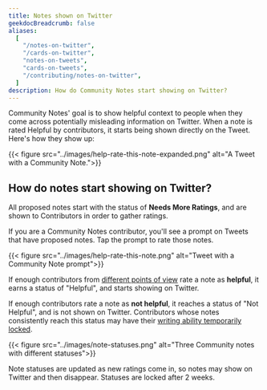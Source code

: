 ```yaml
---
title: Notes shown on Twitter
geekdocBreadcrumb: false
aliases:
  [
    "/notes-on-twitter",
    "/cards-on-twitter",
    "notes-on-tweets",
    "cards-on-tweets",
    "/contributing/notes-on-twitter",
  ]
description: How do Community Notes start showing on Twitter?
---
```


Community Notes' goal is to show helpful context to people when they come across potentially misleading information on Twitter. When a note is rated Helpful by contributors, it starts being shown directly on the Tweet. Here's how they show up:

{{< figure src="../images/help-rate-this-note-expanded.png" alt="A Tweet with a Community Note.">}}

## How do notes start showing on Twitter?

All proposed notes start with the status of **Needs More Ratings**, and are shown to Contributors in order to gather ratings.

If you are a Community Notes contributor, you'll see a prompt on Tweets that have proposed notes. Tap the prompt to rate those notes.

{{< figure src="../images/help-rate-this-note.png" alt="Tweet with a Community Note prompt">}}

If enough contributors from [different points of view](../diversity) rate a note as **helpful**, it earns a status of "Helpful", and starts showing on Twitter.

If enough contributors rate a note as **not helpful**, it reaches a status of "Not Helpful", and is not shown on Twitter. Contributors whose notes consistently reach this status may have their [writing ability temporarily locked](../writing-ability).

{{< figure src="../images/note-statuses.png" alt="Three Community notes with different statuses">}}

Note statuses are updated as new ratings come in, so notes may show on Twitter and then disappear. Statuses are locked after 2 weeks.
